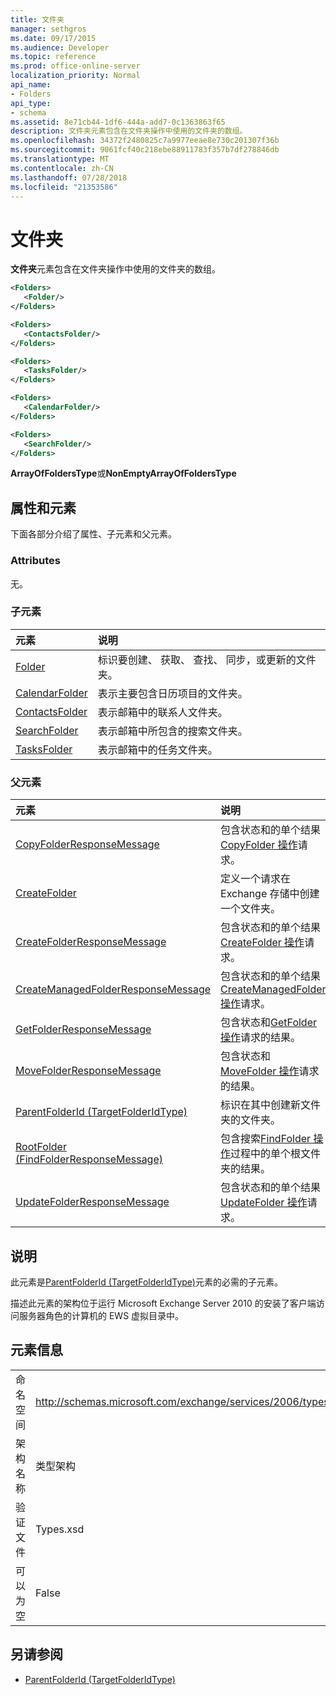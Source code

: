 ```yaml
---
title: 文件夹
manager: sethgros
ms.date: 09/17/2015
ms.audience: Developer
ms.topic: reference
ms.prod: office-online-server
localization_priority: Normal
api_name:
- Folders
api_type:
- schema
ms.assetid: 8e71cb44-1df6-444a-add7-0c1363863f65
description: 文件夹元素包含在文件夹操作中使用的文件夹的数组。
ms.openlocfilehash: 34372f2480825c7a9977eeae8e730c201307f36b
ms.sourcegitcommit: 9061fcf40c218ebe88911783f357b7df278846db
ms.translationtype: MT
ms.contentlocale: zh-CN
ms.lasthandoff: 07/28/2018
ms.locfileid: "21353586"
---
```

# <a name="folders"></a>文件夹

**文件夹**元素包含在文件夹操作中使用的文件夹的数组。 
  
```xml
<Folders>
   <Folder/>
</Folders>
```

```xml
<Folders>
   <ContactsFolder/> 
</Folders>
```

```xml
<Folders>
   <TasksFolder/>
</Folders>
```

```xml
<Folders>
   <CalendarFolder/>
</Folders>
```

```xml
<Folders>
   <SearchFolder/> 
</Folders>
```

**ArrayOfFoldersType**或**NonEmptyArrayOfFoldersType**

## <a name="attributes-and-elements"></a>属性和元素

下面各部分介绍了属性、子元素和父元素。
  
### <a name="attributes"></a>Attributes

无。
  
### <a name="child-elements"></a>子元素

|**元素**|**说明**|
|:-----|:-----|
|[Folder](folder.md) <br/> |标识要创建、 获取、 查找、 同步，或更新的文件夹。  <br/> |
|[CalendarFolder](calendarfolder.md) <br/> |表示主要包含日历项目的文件夹。  <br/> |
|[ContactsFolder](contactsfolder.md) <br/> |表示邮箱中的联系人文件夹。  <br/> |
|[SearchFolder](searchfolder.md) <br/> |表示邮箱中所包含的搜索文件夹。  <br/> |
|[TasksFolder](tasksfolder.md) <br/> |表示邮箱中的任务文件夹。  <br/> |
   
### <a name="parent-elements"></a>父元素

|**元素**|**说明**|
|:-----|:-----|
|[CopyFolderResponseMessage](copyfolderresponsemessage.md) <br/> |包含状态和的单个结果[CopyFolder 操作](copyfolder-operation.md)请求。  <br/> |
|[CreateFolder](createfolder.md) <br/> |定义一个请求在 Exchange 存储中创建一个文件夹。  <br/> |
|[CreateFolderResponseMessage](createfolderresponsemessage.md) <br/> |包含状态和的单个结果[CreateFolder 操作](createfolder-operation.md)请求。  <br/> |
|[CreateManagedFolderResponseMessage](createmanagedfolderresponsemessage.md) <br/> |包含状态和的单个结果[CreateManagedFolder 操作](createmanagedfolder-operation.md)请求。  <br/> |
|[GetFolderResponseMessage](getfolderresponsemessage.md) <br/> |包含状态和[GetFolder 操作](getfolder-operation.md)请求的结果。  <br/> |
|[MoveFolderResponseMessage](movefolderresponsemessage.md) <br/> |包含状态和[MoveFolder 操作](movefolder-operation.md)请求的结果。  <br/> |
|[ParentFolderId (TargetFolderIdType)](parentfolderid-targetfolderidtype.md) <br/> |标识在其中创建新文件夹的文件夹。  <br/> |
|[RootFolder (FindFolderResponseMessage)](rootfolder-findfolderresponsemessage.md) <br/> |包含搜索[FindFolder 操作](findfolder-operation.md)过程中的单个根文件夹的结果。  <br/> |
|[UpdateFolderResponseMessage](updatefolderresponsemessage.md) <br/> |包含状态和的单个结果[UpdateFolder 操作](updatefolder-operation.md)请求。  <br/> |
   
## <a name="remarks"></a>说明

此元素是[ParentFolderId (TargetFolderIdType)](parentfolderid-targetfolderidtype.md)元素的必需的子元素。 
  
描述此元素的架构位于运行 Microsoft Exchange Server 2010 的安装了客户端访问服务器角色的计算机的 EWS 虚拟目录中。
  
## <a name="element-information"></a>元素信息

|||
|:-----|:-----|
|命名空间  <br/> |http://schemas.microsoft.com/exchange/services/2006/types  <br/> |
|架构名称  <br/> |类型架构  <br/> |
|验证文件  <br/> |Types.xsd  <br/> |
|可以为空  <br/> |False  <br/> |
   
## <a name="see-also"></a>另请参阅

- [ParentFolderId (TargetFolderIdType)](parentfolderid-targetfolderidtype.md)

